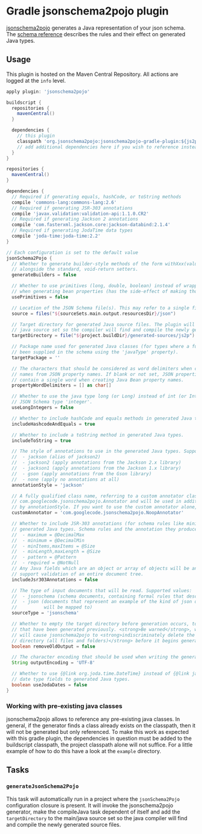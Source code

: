 # Gradle jsonschema2pojo plugin

[jsonschema2pojo](http://www.jsonschema2pojo.org) generates a Java representation of your
json schema. The [schema reference](https://code.google.com/p/jsonschema2pojo/wiki/Reference)
describes the rules and their effect on generated Java types.

## Usage

This plugin is hosted on the Maven Central Repository. All actions are logged at the `info` level.

```groovy
apply plugin: 'jsonschema2pojo'

buildscript {
  repositories {
    mavenCentral()
  }

  dependencies {
    // this plugin
    classpath 'org.jsonschema2pojo:jsonschema2pojo-gradle-plugin:${js2p.version}'
    // add additional dependencies here if you wish to reference instead of generate them (see example directory)
  }
}

repositories {
  mavenCentral()
}

dependencies {
  // Required if generating equals, hashCode, or toString methods
  compile 'commons-lang:commons-lang:2.6'
  // Required if generating JSR-303 annotations
  compile 'javax.validation:validation-api:1.1.0.CR2'
  // Required if generating Jackson 2 annotations
  compile 'com.fasterxml.jackson.core:jackson-databind:2.1.4'
  // Required if generating JodaTime data types
  compile 'joda-time:joda-time:2.2'
}

// Each configuration is set to the default value
jsonSchema2Pojo {
  // Whether to generate builder-style methods of the form withXxx(value) (that return this),
  // alongside the standard, void-return setters.
  generateBuilders = false

  // Whether to use primitives (long, double, boolean) instead of wrapper types where possible
  // when generating bean properties (has the side-effect of making those properties non-null).
  usePrimitives = false

  // Location of the JSON Schema file(s). This may refer to a single file or a directory of files.
  source = files("${sourceSets.main.output.resourcesDir}/json")

  // Target directory for generated Java source files. The plugin will add this directory to the
  // java source set so the compiler will find and compile the newly generated source files.
  targetDirectory = file("${project.buildDir}/generated-sources/js2p")

  // Package name used for generated Java classes (for types where a fully qualified name has not
  // been supplied in the schema using the 'javaType' property).
  targetPackage = ''

  // The characters that should be considered as word delimiters when creating Java Bean property
  // names from JSON property names. If blank or not set, JSON properties will be considered to
  // contain a single word when creating Java Bean property names.
  propertyWordDelimiters = [] as char[]

  // Whether to use the java type long (or Long) instead of int (or Integer) when representing the
  // JSON Schema type 'integer'.
  useLongIntegers = false

  // Whether to include hashCode and equals methods in generated Java types.
  includeHashcodeAndEquals = true

  // Whether to include a toString method in generated Java types.
  includeToString = true

  // The style of annotations to use in the generated Java types. Supported values:
  //  - jackson (alias of jackson2)
  //  - jackson2 (apply annotations from the Jackson 2.x library)
  //  - jackson1 (apply annotations from the Jackson 1.x library)
  //  - gson (apply annotations from the Gson library)
  //  - none (apply no annotations at all)
  annotationStyle = 'jackson'

  // A fully qualified class name, referring to a custom annotator class that implements
  // com.googlecode.jsonschema2pojo.Annotator and will be used in addition to the one chosen
  // by annotationStyle. If you want to use the custom annotator alone, set annotationStyle to none.
  customAnnotator = 'com.googlecode.jsonschema2pojo.NoopAnnotator'

  // Whether to include JSR-303 annotations (for schema rules like minimum, maximum, etc) in
  // generated Java types. Schema rules and the annotation they produce:
  //  - maximum = @DecimalMax
  //  - minimum = @DecimalMin
  //  - minItems,maxItems = @Size
  //  - minLength,maxLength = @Size
  //  - pattern = @Pattern
  //  - required = @NotNull
  // Any Java fields which are an object or array of objects will be annotated with @Valid to
  // support validation of an entire document tree.
  includeJsr303Annotations = false

  // The type of input documents that will be read. Supported values:
  //  - jsonschema (schema documents, containing formal rules that describe the structure of json data)
  //  - json (documents that represent an example of the kind of json data that the generated Java types
  //          will be mapped to)
  sourceType = 'jsonschema'

  // Whether to empty the target directory before generation occurs, to clear out all source files
  // that have been generated previously. <strong>Be warned</strong>, when activated this option
  // will cause jsonschema2pojo to <strong>indiscriminately delete the entire contents of the target
  // directory (all files and folders)</strong> before it begins generating sources.
  boolean removeOldOutput = false

  // The character encoding that should be used when writing the generated Java source files
  String outputEncoding = 'UTF-8'

  // Whether to use {@link org.joda.time.DateTime} instead of {@link java.util.Date} when adding
  // date type fields to generated Java types.
  boolean useJodaDates = false
}
```

### Working with pre-existing java classes

jsonschema2pojo allows to reference any pre-existing java classes. In general, if the generator finds a
class already exists on the classpath, then it will not be generated but only referenced. To make this
work as expected with this gradle plugin, the dependencies in question must be added to the buildscript
classpath, the project classpath alone will not suffice. For a little example of how to do this have
a look at the `example` directory.

## Tasks

### `generateJsonSchema2Pojo`

This task will automatically run in a project where the `jsonSchema2Pojo` configuration closure is present.
It will invoke the jsonschema2pojo generator, make the compileJava task dependent of itself and add
the `targetDirectory` to the main/java source set so the java compiler will find and compile the newly
generated source files.
